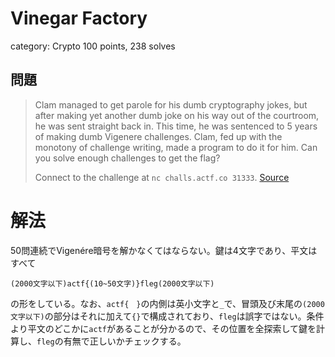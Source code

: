 # Vinegar Factory
category: Crypto
100 points, 238 solves

## 問題
> Clam managed to get parole for his dumb cryptography jokes, but after making yet another dumb joke on his way out of the courtroom, he was sent straight back in. This time, he was sentenced to 5 years of making dumb Vigenere challenges. Clam, fed up with the monotony of challenge writing, made a program to do it for him. Can you solve enough challenges to get the flag?
> 
> Connect to the challenge at `nc challs.actf.co 31333`. [Source](main.py)

# 解法
50問連続でVigenére暗号を解かなくてはならない。鍵は4文字であり、平文はすべて

```
(2000文字以下)actf{(10~50文字)}fleg(2000文字以下)
```

の形をしている。なお、`actf{　}`の内側は英小文字と`_`で、冒頭及び末尾の`(2000文字以下)`の部分はそれに加えて`{}`で構成されており、`fleg`は誤字ではない。条件より平文のどこかに`actf`があることが分かるので、その位置を全探索して鍵を計算し、`fleg`の有無で正しいかチェックする。
